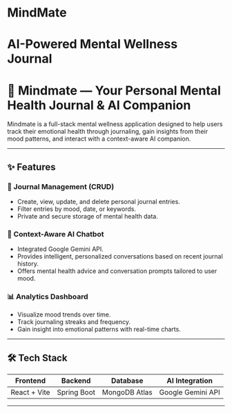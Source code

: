 
# MindMate
AI-Powered Mental Wellness Journal
=======
# 🧠 Mindmate — Your Personal Mental Health Journal & AI Companion

Mindmate is a full-stack mental wellness application designed to help users track their emotional health through journaling, gain insights from their mood patterns, and interact with a context-aware AI companion.

---

## ✨ Features

### 📝 Journal Management (CRUD)
- Create, view, update, and delete personal journal entries.
- Filter entries by mood, date, or keywords.
- Private and secure storage of mental health data.

### 🤖 Context-Aware AI Chatbot
- Integrated Google Gemini API.
- Provides intelligent, personalized conversations based on recent journal history.
- Offers mental health advice and conversation prompts tailored to user mood.

### 📊 Analytics Dashboard
- Visualize mood trends over time.
- Track journaling streaks and frequency.
- Gain insight into emotional patterns with real-time charts.



---

## 🛠️ Tech Stack

| Frontend     | Backend        | Database      | AI Integration     |
|--------------|----------------|----------------|---------------------|
| React + Vite | Spring Boot    | MongoDB Atlas | Google Gemini API   |

---



